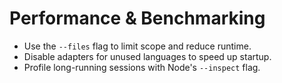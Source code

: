 # Performance & Benchmarking

- Use the `--files` flag to limit scope and reduce runtime.
- Disable adapters for unused languages to speed up startup.
- Profile long-running sessions with Node's `--inspect` flag.
